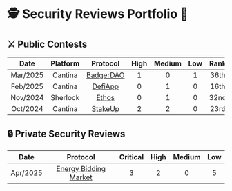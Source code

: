 # 🕵️ Security Reviews Portfolio 🥷

## ⚔️ Public Contests

| **Date** 	| **Platform** 	|                                   **Protocol**                                   	| **High** 	| **Medium** 	| **Low** 	| **Rank** 	|
|:--------:	|:------------:	|:--------------------------------------------------------------------------------:	|:--------:	|:----------:	|:-------:	|:--------:	|
| Mar/2025 	|    Cantina  	| [BadgerDAO](https://cantina.xyz/competitions/f57ffb47-0ded-4f04-bcec-ecd7d47fad58)|     1    	|      0     	|    1    	|   36th   	|
| Feb/2025 	|    Cantina  	| [DefiApp](https://cantina.xyz/competitions/1b64737c-1373-4ecf-a179-4cd0d7b0b232) 	|     0    	|      1     	|    0    	|   16th   	|
| Nov/2024 	|    Sherlock  	| [Ethos](https://audits.sherlock.xyz/contests/675?filter=questions) 	              |     0    	|      1     	|    0    	|   32nd   	|
| Oct/2024 	|    Cantina   	| [StakeUp](https://cantina.xyz/competitions/61087007-c7e9-4c4e-9d90-4e118933fecf) 	|     2    	|      2     	|    0    	|   23rd   	|

## 🔒 Private Security Reviews

| **Date** 	|                                  **Protocol**                                   	                                       | **Critical**	| **High**	  | **Medium**	| **Low**   |
|:--------:	|:-----------------------------------------------------------------------------------------------------------------------: |:------------:|:----------:	|:---------:	|:--------:	|
| Apr/2025 	| [Energy Bidding Market](https://github.com/dindonero/UniformBiddingMarket/tree/0d4b9002e780a3cddbfc8c2ac8754e0e7f254dce) |     3       	|      2     	|    0    	  |   5     	|
